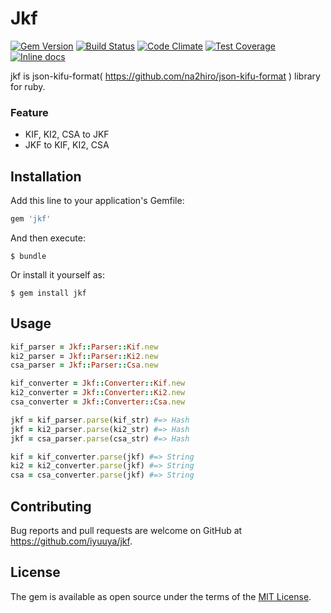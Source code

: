 # Jkf
[![Gem Version](https://badge.fury.io/rb/jkf.svg)](https://badge.fury.io/rb/jkf) [![Build Status](https://travis-ci.org/iyuuya/jkf.svg?branch=master)](https://travis-ci.org/iyuuya/jkf) [![Code Climate](https://codeclimate.com/github/iyuuya/jkf/badges/gpa.svg)](https://codeclimate.com/github/iyuuya/jkf) [![Test Coverage](https://codeclimate.com/github/iyuuya/jkf/badges/coverage.svg)](https://codeclimate.com/github/iyuuya/jkf/coverage) [![Inline docs](http://inch-ci.org/github/iyuuya/jkf.svg?branch=develop)](http://inch-ci.org/github/iyuuya/jkf)


jkf is json-kifu-format( https://github.com/na2hiro/json-kifu-format ) library for ruby.

### Feature

* KIF, KI2, CSA to JKF
* JKF to KIF, KI2, CSA

## Installation

Add this line to your application's Gemfile:

```ruby
gem 'jkf'
```

And then execute:

    $ bundle

Or install it yourself as:

    $ gem install jkf

## Usage

```ruby
kif_parser = Jkf::Parser::Kif.new
ki2_parser = Jkf::Parser::Ki2.new
csa_parser = Jkf::Parser::Csa.new
```

```ruby
kif_converter = Jkf::Converter::Kif.new
ki2_converter = Jkf::Converter::Ki2.new
csa_converter = Jkf::Converter::Csa.new
```

```ruby
jkf = kif_parser.parse(kif_str) #=> Hash
jkf = ki2_parser.parse(ki2_str) #=> Hash
jkf = csa_parser.parse(csa_str) #=> Hash
```

```ruby
kif = kif_converter.parse(jkf) #=> String
ki2 = ki2_converter.parse(jkf) #=> String
csa = csa_converter.parse(jkf) #=> String
```

## Contributing

Bug reports and pull requests are welcome on GitHub at https://github.com/iyuuya/jkf.

## License

The gem is available as open source under the terms of the [MIT License](http://opensource.org/licenses/MIT).

